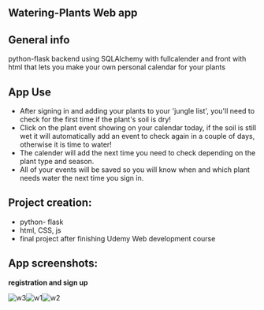 ## Watering-Plants Web app

## General info
python-flask backend using SQLAlchemy with fullcalender and front with html that lets you make your own personal calendar for your plants


## App Use
* After signing in and adding your plants to your 'jungle list', you'll need to check for the first time if the plant's soil is dry! 
* Click on the plant event showing on your calendar today, if the soil is still wet it will automatically add an event to check again in a couple of days, otherwise it is time to water!
* The calender will add the next time you need to check depending on the plant type and season. 
* All of your events will be saved so you will know when and which plant needs water the next time you sign in.

## Project creation:
* python- flask
* html, CSS, js
* final project after finishing Udemy Web development course
	
## App screenshots:

**registration and sign up**

![w3](https://user-images.githubusercontent.com/71632360/121768399-b349e800-cb66-11eb-89b7-50b4107108bf.jpg)![w1](https://user-images.githubusercontent.com/71632360/121768405-bc3ab980-cb66-11eb-9926-ddd6627ae4d0.jpg)![w2](https://user-images.githubusercontent.com/71632360/121768468-091e9000-cb67-11eb-8d63-a99757b8406f.jpg)


